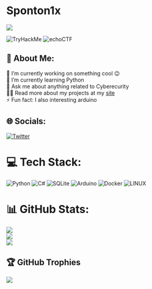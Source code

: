 # Sponton1x

[![](https://visitcount.itsvg.in/api?id=Sponton1x&icon=0&color=0)](https://visitcount.itsvg.in)

<div id='img'>
  <img src="https://tryhackme-badges.s3.amazonaws.com/Sponton.png" alt="TryHackMe">
  <img src="https://echoctf.red/profile/7055392/badge" alt="echoCTF">
</div>


## 💫 About Me:
🔭  I’m currently working on something cool 😉<br>🌱  I’m currently learning Python<br>💬  Ask me about anything related to Cyberecurity<br>👨‍💻  Read more about my projects at my [site](xyz.sponton1x.repl.co)<br>⚡  Fun fact: I also interesting arduino


## 🌐 Socials:
[![Twitter](https://img.shields.io/badge/Twitter-%231DA1F2.svg?logo=Twitter&logoColor=white)](https://twitter.com/Sponton_MS) 

# 💻 Tech Stack:
![Python](https://img.shields.io/badge/python-3670A0?style=for-the-badge&logo=python&logoColor=ffdd54) ![C#](https://img.shields.io/badge/c%23-%23239120.svg?style=for-the-badge&logo=c-sharp&logoColor=white) ![SQLite](https://img.shields.io/badge/sqlite-%2307405e.svg?style=for-the-badge&logo=sqlite&logoColor=white) ![Arduino](https://img.shields.io/badge/-Arduino-00979D?style=for-the-badge&logo=Arduino&logoColor=white) ![Docker](https://img.shields.io/badge/docker-%230db7ed.svg?style=for-the-badge&logo=docker&logoColor=white) ![LINUX](https://img.shields.io/badge/Linux-FCC624?style=for-the-badge&logo=linux&logoColor=black)
# 📊 GitHub Stats:
![](https://github-readme-stats.vercel.app/api?username=Sponton1x&theme=dark&hide_border=false&include_all_commits=true&count_private=false)<br/>
![](https://github-readme-streak-stats.herokuapp.com/?user=Sponton1x&theme=dark&hide_border=false)<br/>
![](https://github-readme-stats.vercel.app/api/top-langs/?username=Sponton1x&theme=dark&hide_border=false&include_all_commits=true&count_private=false&layout=compact)

## 🏆 GitHub Trophies
![](https://github-profile-trophy.vercel.app/?username=Sponton1x&theme=radical&no-frame=false&no-bg=true&margin-w=4)



<!-- Proudly created with GPRM ( https://gprm.itsvg.in ) -->
